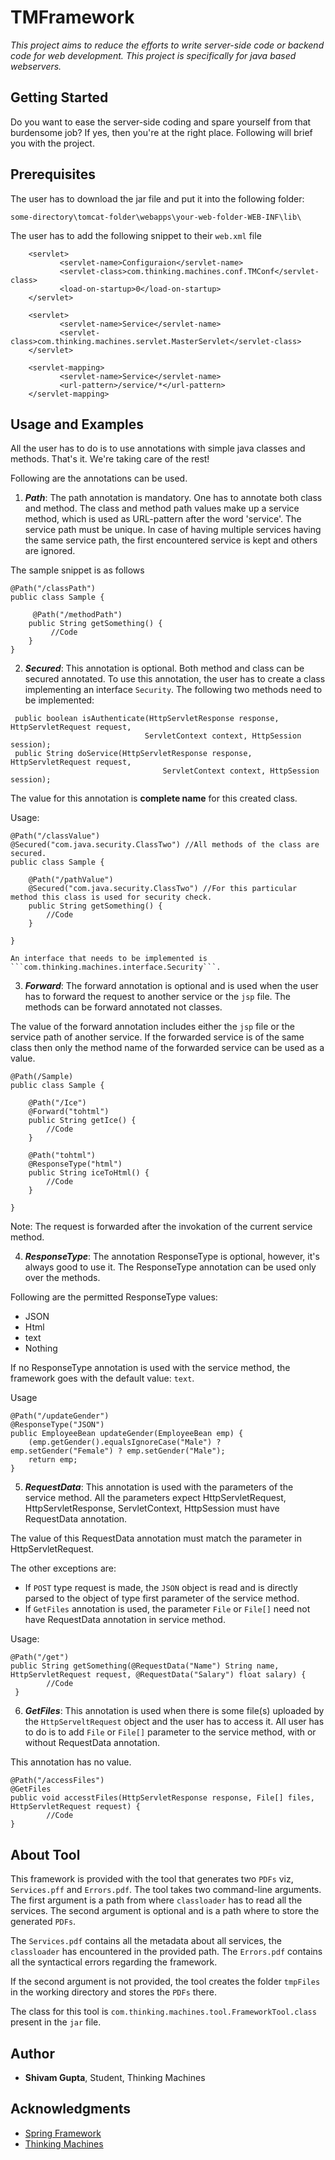 # TMFramework

*This project aims to reduce the efforts to write server-side code or backend code for web development. This project is specifically for java based webservers.*

## Getting Started

Do you want to ease the server-side coding and spare yourself from that burdensome job? If yes, then you're at the right place. Following will brief you with the project.

## Prerequisites

The user has to download the jar file and put it into the following folder:

```
some-directory\tomcat-folder\webapps\your-web-folder-WEB-INF\lib\
```

The user has to add the following snippet to their ```web.xml``` file

```
    <servlet>
           <servlet-name>Configuraion</servlet-name>
           <servlet-class>com.thinking.machines.conf.TMConf</servlet-class>
           <load-on-startup>0</load-on-startup>
    </servlet>

    <servlet>
           <servlet-name>Service</servlet-name>
           <servlet-class>com.thinking.machines.servlet.MasterServlet</servlet-class>
    </servlet>
  
    <servlet-mapping>
           <servlet-name>Service</servlet-name>
           <url-pattern>/service/*</url-pattern>
    </servlet-mapping>

```

## Usage and Examples

All the user has to do is to use annotations with simple java classes and methods. That's it. We're taking care of the rest!

Following are the annotations can be used.


1. ***Path***: The path annotation is mandatory. One has to annotate both class and method. The class and method path values make up a service method, which is used as URL-pattern after the word 'service'. The service path must be unique. In case of having multiple services having the same service path, the first encountered service is kept and others are ignored.

The sample snippet is as follows
```
@Path("/classPath")
public class Sample {

     @Path("/methodPath")
    public String getSomething() {
         //Code
    }
}

```

2. ***Secured***: This annotation is optional. Both method and class can be secured annotated. To use this annotation, the user has to create a class implementing an interface ```Security```. The following two methods need to be implemented:

```
 public boolean isAuthenticate(HttpServletResponse response, HttpServletRequest request, 
                              ServletContext context, HttpSession session);
 public String doService(HttpServletResponse response, HttpServletRequest request,
                                  ServletContext context, HttpSession session);
```
The value for this annotation is **complete name** for this created class.

Usage:

```
@Path("/classValue")
@Secured("com.java.security.ClassTwo") //All methods of the class are secured.
public class Sample {

    @Path("/pathValue")
    @Secured("com.java.security.ClassTwo") //For this particular method this class is used for security check.
    public String getSomething() {
        //Code
    }
    
}

An interface that needs to be implemented is ```com.thinking.machines.interface.Security```.

```

3. ***Forward***: The forward annotation is optional and is used when the user has to forward the request to another service or the ```jsp``` file. The methods can be forward annotated not classes.

The value of the forward annotation includes either the ```jsp``` file or the service path of another service. 
If the forwarded service is of the same class then only the method name of the forwarded service can be used as a value.

```
@Path(/Sample)
public class Sample {

    @Path("/Ice")
    @Forward("tohtml")
    public String getIce() {
        //Code
    }
 
    @Path("tohtml")
    @ResponseType("html")
    public String iceToHtml() {
        //Code
    }

}
```
Note: The request is forwarded after the invokation of the current service method.

4. ***ResponseType***: The annotation ResponseType is optional, however, it's always good to use it. The ResponseType annotation can be used only over the methods.

Following are the permitted ResponseType values:

- JSON
- Html
- text
- Nothing

If no ResponseType annotation is used with the service method, the framework goes with the default value: ```text```.

Usage
```
@Path("/updateGender")
@ResponseType("JSON")
public EmployeeBean updateGender(EmployeeBean emp) {
    (emp.getGender().equalsIgnoreCase("Male") ? emp.setGender("Female") ? emp.setGender("Male");
    return emp;
}
```
5. ***RequestData***: This annotation is used with the parameters of the service method. All the parameters expect HttpServletRequest, HttpServletResponse, ServletContext, HttpSession must have RequestData annotation.

The value of this RequestData annotation must match the parameter in HttpServletRequest.

The other exceptions are:
- If ```POST``` type request is made, the ```JSON``` object is read and is directly parsed to the object of type first parameter of the service method.
- If ```GetFiles``` annotation is used, the parameter ```File``` or ```File[]``` need not have RequestData annotation in service method.

Usage:
```
@Path("/get")
public String getSomething(@RequestData("Name") String name, HttpServletRequest request, @RequestData("Salary") float salary) {
        //Code
 }

```

6. ***GetFiles***: This annotation is used when there is some file(s) uploaded by the ```HttpServeltRequest``` object and the user has to access it. All user has to do is to add ```File``` or ```File[]``` parameter to the service method, with or without RequestData annotation.

This annotation has no value.

```
@Path("/accessFiles")
@GetFiles
public void accesstFiles(HttpServletResponse response, File[] files, HttpServletRequest request) {
        //Code
}
```

## About Tool

This framework is provided with the tool that generates two ```PDFs``` viz, ```Services.pff``` and ```Errors.pdf```. The tool takes two command-line arguments. The first argument is a path from where ```classloader``` has to read all the services. The second argument is optional and is a path where to store the generated ```PDFs```.

The ```Services.pdf``` contains all the metadata about all services, the ```classloader``` has encountered in the provided path.
The ```Errors.pdf``` contains all the syntactical errors regarding the framework.

If the second argument is not provided, the tool creates the folder ```tmpFiles``` in the working directory and stores the ```PDFs``` there.

The class for this tool is ```com.thinking.machines.tool.FrameworkTool.class``` present in the ```jar``` file.

## Author

* **Shivam Gupta**, Student, Thinking Machines

## Acknowledgments

- [Spring Framework](https://github.com/spring-projects/spring-framework)
- [Thinking Machines](https://thinkingmachines.in/)
